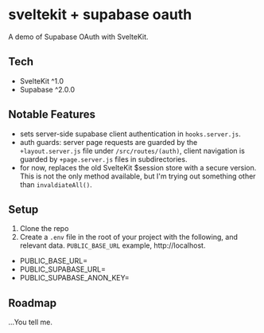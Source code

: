 # sveltekit + supabase oauth

A demo of Supabase OAuth with SvelteKit.

## Tech

- SvelteKit ^1.0
- Supabase ^2.0.0

## Notable Features

- sets server-side supabase client authentication in `hooks.server.js`.
- auth guards: server page requests are guarded by the `+layout.server.js` file under `/src/routes/(auth)`, client navigation is guarded by `+page.server.js` files in subdirectories.
- for now, replaces the old SvelteKit $session store with a secure version. This is not the only method available, but I'm trying out something other than `invaldiateAll()`.

## Setup

1. Clone the repo
2. Create a `.env` file in the root of your project with the following, and relevant data. `PUBLIC_BASE_URL` example, http://localhost.
  - PUBLIC_BASE_URL=
  - PUBLIC_SUPABASE_URL=
  - PUBLIC_SUPABASE_ANON_KEY=

## Roadmap

...You tell me.